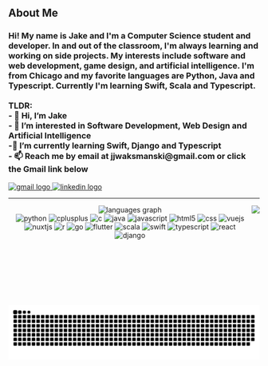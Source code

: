 <h2> About Me </h2>
<h3 align="left">Hi! My name is Jake and I'm a Computer Science student and developer. In and out of the classroom, I'm always learning and working on side projects. My interests include software and web development, game design, and artificial intelligence. I'm from Chicago and my favorite languages are Python, Java and Typescript. Currently I'm learning Swift, Scala and Typescript. <br><br>TLDR:<br>- 👋 Hi, I’m Jake<br>- 👀 I’m interested in Software Development, Web Design and Artificial Intelligence<br>-🌱 I’m currently learning Swift, Django and Typescript<br>- 📫 Reach me by email at jjwaksmanski@gmail.com or click the Gmail link below</h3>

<div align="left">
  <a href="mailto:jjwaksmanski@gmail.com" target="_blank">
    <img src="https://img.shields.io/static/v1?message=Gmail&logo=gmail&label=&color=D14836&logoColor=white&labelColor=&style=for-the-badge" height="35" alt="gmail logo"  />
  </a>
  <a href="https://www.linkedin.com/in/jacob-waksmanski/" target="_blank">
    <img src="https://img.shields.io/static/v1?message=LinkedIn&logo=linkedin&label=&color=0077B5&logoColor=white&labelColor=&style=for-the-badge" height="35" alt="linkedin logo"  />
  </a>
</div>

---

<img align="right" height="200" src="https://user-images.githubusercontent.com/74038190/212748842-9fcbad5b-6173-4175-8a61-521f3dbb7514.gif"  />

<div align="center">
<!--   <img src="https://github-readme-stats.vercel.app/api?username=jjdubski&hide_title=true&hide_rank=true&show_icons=true&include_all_commits=true&count_private=false&disable_animations=false&theme=dracula&locale=en&hide_border=true" height="150" alt="stats graph"  /> -->
  <img src="https://github-readme-stats.vercel.app/api/top-langs?username=jjdubski&locale=en&hide_title=false&layout=compact&card_width=320&langs_count=5&theme=dracula&hide_border=true" height="150" alt="languages graph"  />
</div>

<div align="center">
  <img src="https://cdn.jsdelivr.net/gh/devicons/devicon/icons/python/python-original.svg" height="30" alt="python"  />
  <img src="https://cdn.jsdelivr.net/gh/devicons/devicon/icons/cplusplus/cplusplus-original.svg" height="30" alt="cplusplus"  />
  <img src="https://cdn.jsdelivr.net/gh/devicons/devicon/icons/c/c-original.svg" height="30" alt="c"  />
  <img src="https://cdn.jsdelivr.net/gh/devicons/devicon/icons/java/java-original.svg" height="30" alt="java"  />
  <img src="https://cdn.jsdelivr.net/gh/devicons/devicon/icons/javascript/javascript-original.svg" height="30" alt="javascript"  />
  <img src="https://cdn.jsdelivr.net/gh/devicons/devicon/icons/html5/html5-original.svg" height="30" alt="html5"  />
  <img src="https://cdn.jsdelivr.net/gh/devicons/devicon/icons/css3/css3-original.svg" height="30" alt="css"  />
  <img src="https://cdn.jsdelivr.net/gh/devicons/devicon/icons/vuejs/vuejs-original.svg" height="30" alt="vuejs"  />
  <img src="https://cdn.jsdelivr.net/gh/devicons/devicon/icons/nuxtjs/nuxtjs-original.svg" height="30" alt="nuxtjs"  />
  <img src="https://cdn.jsdelivr.net/gh/devicons/devicon/icons/r/r-original.svg" height="30" alt="r"  />
  <img src="https://cdn.jsdelivr.net/gh/devicons/devicon/icons/go/go-original.svg" height="30" alt="go"  />
  <img src="https://cdn.jsdelivr.net/gh/devicons/devicon/icons/flutter/flutter-original.svg" height="30" alt="flutter"  />
  <img src="https://cdn.jsdelivr.net/gh/devicons/devicon/icons/scala/scala-original.svg" height="30" alt="scala"  />
  <img src="https://cdn.jsdelivr.net/gh/devicons/devicon/icons/swift/swift-original.svg" height="30" alt="swift" />
  <img src="https://cdn.jsdelivr.net/gh/devicons/devicon/icons/typescript/typescript-original.svg" height="30" alt="typescript" />
  <img src="https://cdn.jsdelivr.net/gh/devicons/devicon/icons/react/react-original.svg" height="30" alt="react" />
  <img src="https://cdn.jsdelivr.net/gh/devicons/devicon/icons/django/django-plain.svg" height="30" alt="django" />
</div>

###

<br clear="both">

<div align=center>
  <img src="https://raw.githubusercontent.com/jjdubski/jjdubski/output/snake.svg" alt="Snake animation" />
<div>

<!---
jjdubski/jjdubski is a ✨ special ✨ repository because its `README.md` (this file) appears on your GitHub profile.
You can click the Preview link to take a look at your changes.
--->
